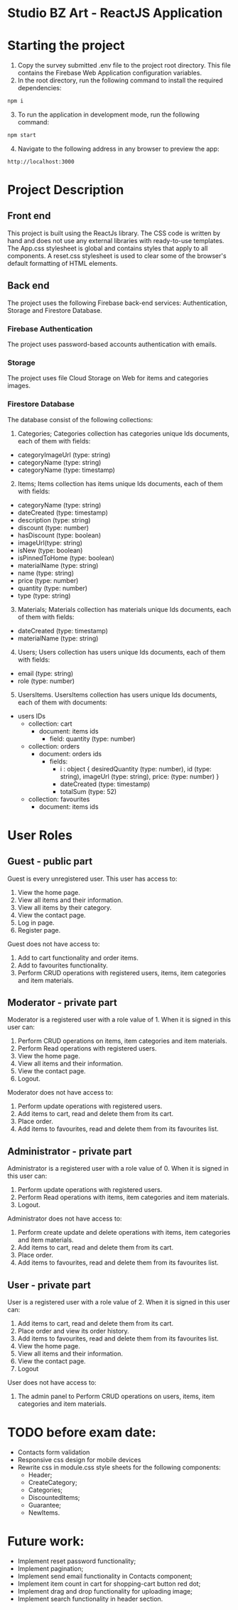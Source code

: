 # Studio BZ Art - ReactJS Application
# Starting the project
1. Copy the survey submitted .env file to the project root directory. This file contains the Firebase Web Application configuration variables.
2. In the root directory, run the following command to install the required dependencies:
```js
npm i
```
3. To run the application in development mode, run the following command:
```js
npm start
```
4. Navigate to the following address in any browser to preview the app:
```
http://localhost:3000
```

# Project Description
## Front end
This project is built using the ReactJs library. The CSS code is written by hand and does not use any external libraries with ready-to-use templates. The App.css stylesheet is global and contains styles that apply to all components. A reset.css stylesheet is used to clear some of the browser's default formatting of HTML elements.

## Back end
The project uses the following Firebase back-end services: Authentication, Storage and Firestore Database. 

### Firebase Authentication
The project uses password-based accounts authentication with emails. 

### Storage
The project uses file Cloud Storage on Web for items and categories images.

### Firestore Database
The database consist of the following collections:

1. Categories; 
Categories collection has categories unique Ids documents, each of them with fields:
* categoryImageUrl (type: string)
* categoryName (type: string)
* categoryName (type: timestamp)

2. Items;
Items collection has items unique Ids documents, each of them with fields:
* categoryName (type: string)
* dateCreated (type: timestamp)
* description (type: string)
* discount (type: number)
* hasDiscount (type: boolean)
* imageUrl(type: string)
* isNew (type: boolean)
* isPinnedToHome (type: boolean)
* materialName (type: string)
* name (type: string)
* price (type: number)
* quantity (type: number)
* type (type: string) 

3. Materials;
Materials collection has materials unique Ids documents, each of them with fields:
* dateCreated (type: timestamp)
* materialName (type: string)

4. Users;
Users collection has users unique Ids documents, each of them with fields:
* email (type: string)
* role (type: number)

5. UsersItems.
UsersItems collection has users unique Ids documents, each of them with documents:
* users IDs
	* collection: cart
		* document: items ids 
			* field: quantity (type: number)
	* collection: orders
		* document: orders ids
			* fields:
				* i : object {
					desiredQuantity (type: number), 
					id (type: string),
					imageUrl (type: string),
					price: (type: number)
				}
				* dateCreated (type: timestamp)
				* totalSum (type: 52)
	* collection: favourites
 		* document: items ids

# User Roles
## Guest - public part
Guest is every unregistered user. This user has access to:
1. View the home page.
2. View all items and their information.
3. View all items by their category.
4. View the contact page.
5. Log in page.
6. Register page.

Guest does not have access to:
1. Add to cart functionality and order items.
2. Add to favourites functionality.
3. Perform CRUD operations with registered users, items, item categories and item materials.

## Moderator - private part
Moderator is a registered user with a role value of 1. When it is signed in this user can:
1. Perform CRUD operations on items, item categories and item materials.
2. Perform Read operations with registered users.
3. View the home page.
4. View all items and their information.
5. View the contact page.
6. Logout.

Moderator does not have access to:
1. Perform update operations with registered users.
2. Add items to cart, read and delete them from its cart.
3. Place order.
4. Add items to favourites, read and delete them from its favourites list.

## Administrator - private part
Administrator is a registered user with a role value of 0. When it is signed in this user can:
1. Perform update operations with registered users.
2. Perform Read operations with items, item categories and item materials.
3. Logout.

Administrator does not have access to:
1. Perform create update and delete operations with items, item categories and item materials.
2. Add items to cart, read and delete them from its cart.
3. Place order.
4. Add items to favourites, read and delete them from its favourites list.

## User - private part
User is a registered user with a role value of 2. When it is signed in this user can:
1. Add items to cart, read and delete them from its cart.
2. Place order and view its order history.
3. Add items to favourites, read and delete them from its favourites list.
4. View the home page.
5. View all items and their information.
6. View the contact page.
7. Logout

User does not have access to:
1. The admin panel to Perform CRUD operations on users, items, item categories and item materials.

# TODO before exam date:
* Contacts form validation
* Responsive css design for mobile devices
* Rewrite css in module.css style sheets for the following components:
	* Header;
	* CreateCategory;
	* Categories;
	* DiscountedItems;
	* Guarantee;
	* NewItems.
	
# Future work:
* Implement reset password functionality;
* Implement pagination;
* Implement send email functionality in Contacts component;
* Implement item count in cart for shopping-cart button red dot;
* Implement drag and drop functionality for uploading image;
* Implement search functionality in header section.
